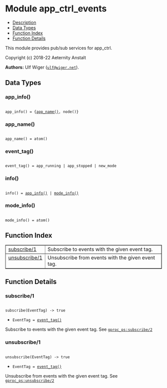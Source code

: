 

# Module app_ctrl_events #
* [Description](#description)
* [Data Types](#types)
* [Function Index](#index)
* [Function Details](#functions)

This module provides pub/sub services for app_ctrl.

Copyright (c) 2018-22 Aeternity Anstalt

__Authors:__ Ulf Wiger ([`ulf@wiger.net`](mailto:ulf@wiger.net)).

<a name="types"></a>

## Data Types ##




### <a name="type-app_info">app_info()</a> ###


<pre><code>
app_info() = {<a href="#type-app_name">app_name()</a>, node()}
</code></pre>




### <a name="type-app_name">app_name()</a> ###


<pre><code>
app_name() = atom()
</code></pre>




### <a name="type-event_tag">event_tag()</a> ###


<pre><code>
event_tag() = app_running | app_stopped | new_mode
</code></pre>




### <a name="type-info">info()</a> ###


<pre><code>
info() = <a href="#type-app_info">app_info()</a> | <a href="#type-mode_info">mode_info()</a>
</code></pre>




### <a name="type-mode_info">mode_info()</a> ###


<pre><code>
mode_info() = atom()
</code></pre>

<a name="index"></a>

## Function Index ##


<table width="100%" border="1" cellspacing="0" cellpadding="2" summary="function index"><tr><td valign="top"><a href="#subscribe-1">subscribe/1</a></td><td>Subscribe to events with the given event tag.</td></tr><tr><td valign="top"><a href="#unsubscribe-1">unsubscribe/1</a></td><td>Unsubscribe from events with the given event tag.</td></tr></table>


<a name="functions"></a>

## Function Details ##

<a name="subscribe-1"></a>

### subscribe/1 ###

<pre><code>
subscribe(EventTag) -&gt; true
</code></pre>

<ul class="definitions"><li><code>EventTag = <a href="#type-event_tag">event_tag()</a></code></li></ul>

Subscribe to events with the given event tag.
See [`gproc_ps:subscribe/2`](https://github.com/uwiger/gproc/blob/master/doc/gproc_ps.md#subscribe-2)

<a name="unsubscribe-1"></a>

### unsubscribe/1 ###

<pre><code>
unsubscribe(EventTag) -&gt; true
</code></pre>

<ul class="definitions"><li><code>EventTag = <a href="#type-event_tag">event_tag()</a></code></li></ul>

Unsubscribe from events with the given event tag.
See [`gproc_ps:unsubscribe/2`](https://github.com/uwiger/gproc/blob/master/doc/gproc_ps.md#unsubscribe-2)


